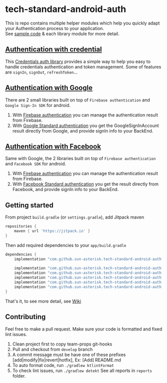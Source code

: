 # tech-standard-android-auth

This is repo contains multiple helper modules which help you quickly adapt your Authentication
process to your application.<br>
See [sample code](app/src/main/java/com/sun/auth/sample) & each library module for more detail.

## [Authentication with credential](https://github.com/sun-asterisk/tech-standard-android-auth/wiki/Credential-authentication)
This [Credentials auth library](https://github.com/sun-asterisk/tech-standard-android-auth/tree/master/credentialsauth) 
provides a simple way to help you easy to handle credentials authentication and token management.
Some of features are `signIn`, `signOut`, `refreshToken`...

## [Authentication with Google](https://github.com/sun-asterisk/tech-standard-android-auth/wiki/Google-Standard-Authentication)
There are 2 small libraries built on top of `Firebase authentication` and `Google Sign-In SDK` for android.
1. With [Firebase authentication](https://github.com/sun-asterisk/tech-standard-android-auth/wiki/Google-Authentication-via-Firebase)
you can manage the authentication result from Firebase. 
2. With [Google Standard authentication](https://github.com/sun-asterisk/tech-standard-android-auth/wiki/Google-Standard-Authentication)
you get the GoogleSignInAccount result directly from Google, and provide signIn info to your BackEnd.

## [Authentication with Facebook](https://github.com/sun-asterisk/tech-standard-android-auth/wiki/Facebook-Standard-authentication)
Same with Google, the 2 libraries built on top of `Firebase authentication` and `Facebook SDK` for android.
1. With [Firebase authentication](https://github.com/sun-asterisk/tech-standard-android-auth/wiki/Facebook-Authentication-via-Firebase)
you can manage the authentication result from Firebase.
2. With [Facebook Standard authentication](https://github.com/sun-asterisk/tech-standard-android-auth/wiki/Facebook-Standard-authentication)
you get the result directly from Facebook, and provide signIn info to your BackEnd.

## Getting started
From project `build.gradle` (or `settings.gradle`), add Jitpack maven
```groovy
repositories {
    maven { url 'https://jitpack.io' }
}
```
Then add required dependencies to your `app/build.gradle`
```groovy
dependencies {
    implementation "com.github.sun-asterisk.tech-standard-android-auth:core:${latest_version}" // required
    
    implementation "com.github.sun-asterisk.tech-standard-android-auth:credentialsauth:${latest_version}"
    implementation "com.github.sun-asterisk.tech-standard-android-auth:googleauth:${latest_version}"
    implementation "com.github.sun-asterisk.tech-standard-android-auth:googlefirebaseauth:${latest_version}"
    implementation "com.github.sun-asterisk.tech-standard-android-auth:facebookauth:${latest_version}"
    implementation "com.github.sun-asterisk.tech-standard-android-auth:facebookfirebaseauth:${latest_version}"
}
```
That's it, to see more detail, see [Wiki](https://github.com/sun-asterisk/tech-standard-android-auth/wiki)

## Contributing
Feel free to make a pull request. Make sure your code is formatted and fixed lint issues.

1. Clean project first to copy team-props git-hooks
2. Pull and checkout from `develop` branch
3. A commit message must be have one of these prefixes [add|modify|fix|revert|hotfix], Ex: [Add] README.md
4. To auto format code, run `./gradlew ktlintFormat`
5. To check lint issues, run `./gradlew detekt`
See all reports in `reports` folder.
